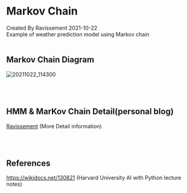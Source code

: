 # Markov Chain
Created By Ravissement 2021-10-22
<br>
Example of weather prediction model using Markov chain
<br><br>

## Markov Chain Diagram
![20211022_114300](https://user-images.githubusercontent.com/57596337/138393167-febfbac7-d887-4c1a-8f36-1761e03b9b75.png)

<br><br>
## HMM & MarKov Chain Detail(personal blog)
<a href="https://ravissement.tistory.com/247" target="_blank">Ravissement</a> (More Detail information)

<br><br>
## References 
https://wikidocs.net/130821 (Harvard University AI with Python 
lecture notes)
